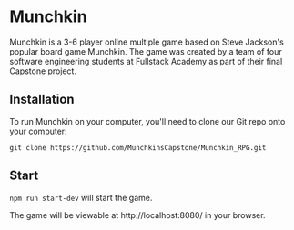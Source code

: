 # Munchkin

Munchkin is a 3-6 player online multiple game based on Steve Jackson's popular board game Munchkin. The game was created by a team of four software engineering students at Fullstack Academy as part of their final Capstone project. 

## Installation

To run Munchkin on your computer, you'll need to clone our Git repo onto your computer:

```
git clone https://github.com/MunchkinsCapstone/Munchkin_RPG.git
```

## Start

`npm run start-dev` will start the game.

The game will be viewable at http://localhost:8080/ in your browser.
